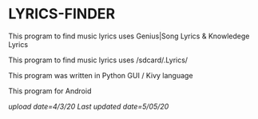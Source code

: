 # LYRICS-FINDER

This program to find music lyrics uses Genius|Song Lyrics & Knowledege Lyrics

This program to find music lyrics uses /sdcard/.Lyrics/

This program was written in Python GUI / Kivy language 

This program for Android 


*upload date=4/3/20*
*Last updated date=5/05/20*

